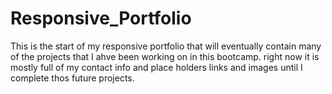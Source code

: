 # Responsive_Portfolio
This is the start of my responsive portfolio that will eventually contain many of the projects that I ahve been working on in this bootcamp. 
right now it is mostly full of my contact info and place holders links and images until I complete thos future projects.

